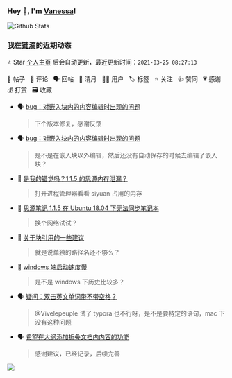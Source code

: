 ### Hey 👋, I'm [Vanessa](http://vanessa.b3log.org/)!

![Github Stats](https://github-readme-stats.vercel.app/api?username=Vanessa219&show_icons=true)

<!--events start -->

### 我在[链滴](https://ld246.com)的近期动态

⭐️ Star [个人主页](https://github.com/Vanessa219/Vanessa219) 后会自动更新，最近更新时间：`2021-03-25 08:27:13`

📝 帖子 &nbsp; 💬 评论 &nbsp; 🗣 回帖 &nbsp; 🌙 清月 &nbsp; 👨‍💻 用户 &nbsp; 🏷️ 标签 &nbsp; ⭐️ 关注 &nbsp; 👍 赞同 &nbsp; 💗 感谢 &nbsp; 💰 打赏 &nbsp; 🗃 收藏

* 🗣 [bug：对嵌入块内的内容编辑时出现的问题](https://ld246.com/article/1616558258879/comment/1616559476847#comments)

  > 下个版本修复，感谢反馈
* 🗣 [bug：对嵌入块内的内容编辑时出现的问题](https://ld246.com/article/1616558258879/comment/1616559476847#comments)

  > 是不是在嵌入块以外编辑，然后还没有自动保存的时候去编辑了嵌入块？
* 💬 [是我的错觉吗？1.1.5 的思源内存泄漏？](https://ld246.com/article/1616587021793/comment/1616588035775#comments)

  > 打开进程管理器看看 siyuan 占用的内存
* 💬 [思源笔记 1.1.5 在 Ubuntu 18.04 下无法同步笔记本](https://ld246.com/article/1616577708002/comment/1616587958911#comments)

  > 换个网络试试？
* 💬 [关于块引用的一些建议](https://ld246.com/article/1616576426924/comment/1616587876721#comments)

  > 就是说单独的路径名还不够么？
* 💬 [windows 端启动速度慢](https://ld246.com/article/1616559731056/comment/1616573246382#comments)

  > 是不是 windows 下历史比较多？
* 🗣 [疑问：双击英文单词带不带空格？](https://ld246.com/article/1616425150081/comment/1616488081576#comments)

  > @Vivelepeuple 试了 typora 也不行呀，是不是要特定的语句，mac 下没有这种问题
* 🗣 [希望在大纲添加折叠文档内内容的功能](https://ld246.com/article/1616468769482/comment/1616489397536#comments)

  > 感谢建议，已经记录，后续完善


<!--events end -->

<a title="Hits" target="_blank" href="https://github.com/Vanessa219/Vanessa219"><img src="https://hits.b3log.org/Vanessa219/Vanessa219.svg"></a>

